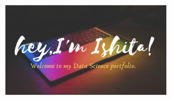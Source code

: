 <img src="https://github.com/IshitaBelwal/IshitaBelwal/blob/main/Header.png" alt="banner that says Ishita Belwal a Data Scientist" length=1500 width=500>
<!--
**IshitaBelwal/IshitaBelwal** is a ✨ _special_ ✨ repository because its `README.md` (this file) appears on your GitHub profile.

Here are some ideas to get you started:

- 🔭 I’m currently working on ...
- 🌱 I’m currently learning ...
- 👯 I’m looking to collaborate on ...
- 🤔 I’m looking for help with ...
- 💬 Ask me about ...
- 📫 How to reach me: ...
- 😄 Pronouns: ...
- ⚡ Fun fact: ...
-->
